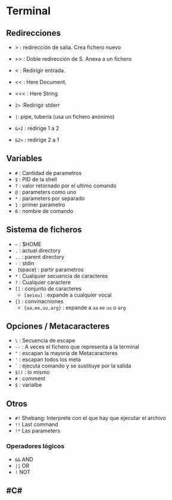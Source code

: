 # Terminal

## Redirecciones

* &gt; : redirección de salia. Crea fichero nuevo
* &gt;&gt; : Doble redirección de S. Anexa a un fichero
* &lt; : Redirigir entrada.
* &lt;&lt; : Here Document.
* &lt;&lt;&lt; : Here String


* `2>` :Redirigir stderr
* `|`: pipe, tubería (usa un fichero anónimo)
* `&>2` : redirige 1 a 2
* `&2>` : redirige 2 a 1


## Variables

* `#` : Cantidad de parametros
* `$` : PID de la shell
* `?` : valor retornado por el ultimo comando
* `@` : parameters como uno
* `*` : parameters por separado
* `1` : primer parámetro
* `0` : nombre de comando



## Sistema de ficheros

* `~` : $HOME
* `.` : actual directory
* `..` : parent directory
* `-` : stdin
* ` `(space) : partir parametros
* `*` : Cualquier secuencia de caracteres
* `?` : Cualquier caractere
* `[]` : conjunto de caracteres
  * `[aeiou]` : expande a cualquier vocal
* `{}` : convinacniones
  * `{aa,ee,uu,arg}` : expande a `aa` `ee` `uu` o `arg`


## Opciones / Metacaracteres
* `\` : Secuencia de escape
* `--` : A veces el fichero que representa a la terminal
* `"` : escapan la mayoría de Metacaracteres
* `'` : escapan todos los meta
* `` ` `` : ejecuta comando y se sustituye por la salida
* `$()` : lo mismo
* `#` : comment
* `$` : varialbe


## Otros

* `#!` Shebang: Interprete con el que hay que ejecutar el archivo
* `!!` Last command
* `!*` Las parameters

### Operadores lógicos
- `&&` AND
- `||` OR
- `!` NOT




## #C\# #

